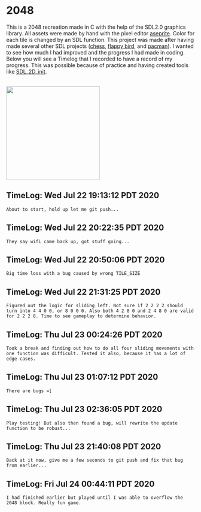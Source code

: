 # 2048

This is a 2048 recreation made in C with the help of the SDL2.0 graphics library. All assets were made by hand with the pixel editor [aseprite](https://www.aseprite.org/). Color for each tile is changed by an SDL function. This project was made after having made several other SDL projects ([chess](https://github.com/ASSERT-game/chess), [flappy bird](https://github.com/ASSERT-game/flappy_bird), and [pacman](https://github.com/ASSERT-game/pac_man)). I wanted to see how much I had improved and the progress I had made in coding. Below you will see a Timelog that I recorded to have a record of my progress. This was possible because of practice and having created tools like [SDL_2D_init](https://github.com/MrColour/SDL_2D_init).

<br>
<img align="top" height="250" src="https://github.com/ASSERT-game/2048/tree/master/resources/2048_gameplay.gif" />
<br>


## TimeLog: Wed Jul 22 19:13:12 PDT 2020
	About to start, hold up let me git push...

## TimeLog: Wed Jul 22 20:22:35 PDT 2020
	They say wifi came back up, got stuff going...

## TimeLog: Wed Jul 22 20:50:06 PDT 2020
	Big time loss with a bug caused by wrong TILE_SIZE

## TimeLog: Wed Jul 22 21:31:25 PDT 2020
	Figured out the logic for sliding left. Not sure if 2 2 2 2 should turn into 4 4 0 0, or 8 0 0 0. Also both 4 2 8 0 and 2 4 8 0 are valid for 2 2 2 8. Time to see gameplay to determine behavior.

## TimeLog: Thu Jul 23 00:24:26 PDT 2020
	Took a break and finding out how to do all four sliding movements with one function was difficult. Tested it also, because it has a lot of edge cases.

## TimeLog: Thu Jul 23 01:07:12 PDT 2020
	There are bugs =[

## TimeLog: Thu Jul 23 02:36:05 PDT 2020
	Play testing! But also then found a bug, will rewrite the update function to be robust...

## TimeLog: Thu Jul 23 21:40:08 PDT 2020
	Back at it now, give me a few seconds to git push and fix that bug from earlier...

## TimeLog: Fri Jul 24 00:44:11 PDT 2020
	I had finished earlier but played until I was able to overflow the 2048 block. Really fun game.
